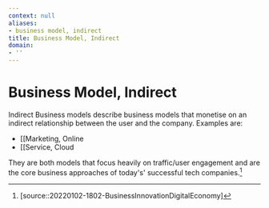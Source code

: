 ```yaml
---
context: null
aliases:
- business model, indirect
title: Business Model, Indirect
domain:
- ''
---
```


# Business Model, Indirect

Indirect Business models describe business models that monetise on an indirect relationship between the user and the company. Examples are:

- [[Marketing, Online
- [[Service, Cloud

They are both models that focus heavily on traffic/user engagement and are the core business approaches of today's' successful tech companies.[^1]

[^1]: [source::20220102-1802-BusinessInnovationDigitalEconomy]
